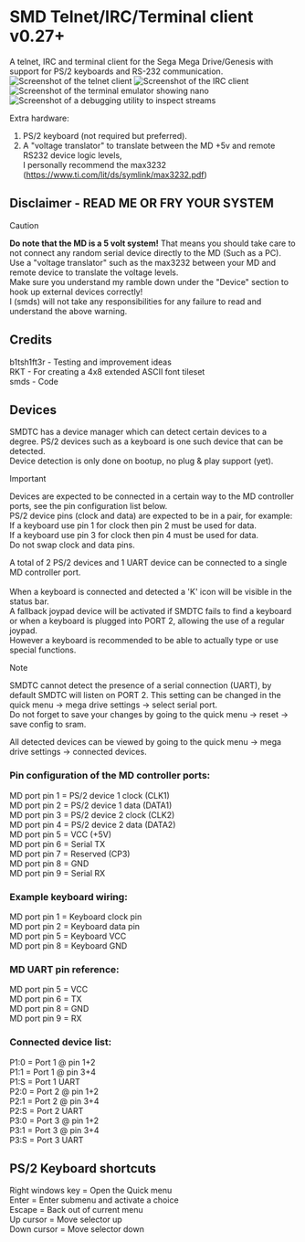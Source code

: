 
# SMD Telnet/IRC/Terminal client v0.27+
A telnet, IRC and terminal client for the Sega Mega Drive/Genesis with support for PS/2 keyboards and RS-232 communication.<br>
![Screenshot of the telnet client](https://deceptsoft.com/smdtc_extra_git/telnet_small.png)
![Screenshot of the IRC client](https://deceptsoft.com/smdtc_extra_git/irc_small.png)
![Screenshot of the terminal emulator showing nano](https://deceptsoft.com/smdtc_extra_git/terminal_nano_small.png)
![Screenshot of a debugging utility to inspect streams](https://deceptsoft.com/smdtc_extra_git/hexview_small.png)

Extra hardware:<br>
1. PS/2 keyboard (not required but preferred).<br>
2. A "voltage translator" to translate between the MD +5v and remote RS232 device logic levels,<br>
I personally recommend the max3232 (https://www.ti.com/lit/ds/symlink/max3232.pdf)<br>


## Disclaimer - READ ME OR FRY YOUR SYSTEM
> [!CAUTION]
**Do note that the MD is a 5 volt system!** That means you should take care to not connect any random serial device directly to the MD (Such as a PC).<br>
Use a "voltage translator" such as the max3232 between your MD and remote device to translate the voltage levels.<br>
Make sure you understand my ramble down under the "Device" section to hook up external devices correctly!<br>
I (smds) will not take any responsibilities for any failure to read and understand the above warning.<br>


## Credits
b1tsh1ft3r - Testing and improvement ideas<br>
RKT - For creating a 4x8 extended ASCII font tileset<br>
smds - Code<br>


## Devices
SMDTC has a device manager which can detect certain devices to a degree. PS/2 devices such as a keyboard is one such device that can be detected.<br>
Device detection is only done on bootup, no plug & play support (yet).<br>

> [!IMPORTANT]
Devices are expected to be connected in a certain way to the MD controller ports, see the pin configuration list below.<br>
PS/2 device pins (clock and data) are expected to be in a pair, for example:<br>
If a keyboard use pin 1 for clock then pin 2 must be used for data.<br>
If a keyboard use pin 3 for clock then pin 4 must be used for data.<br>
Do not swap clock and data pins.<br>

A total of 2 PS/2 devices and 1 UART device can be connected to a single MD controller port.<br>
<br>
When a keyboard is connected and detected a 'K' icon will be visible in the status bar.<br>
A fallback joypad device will be activated if SMDTC fails to find a keyboard or when a keyboard is plugged into PORT 2, allowing the use of a regular joypad.<br>
However a keyboard is recommended to be able to actually type or use special functions.<br>

> [!NOTE]
SMDTC cannot detect the presence of a serial connection (UART), by default SMDTC will listen on PORT 2. This setting can be changed in the quick menu -> mega drive settings -> select serial port.<br>
Do not forget to save your changes by going to the quick menu -> reset -> save config to sram.<br>

All detected devices can be viewed by going to the quick menu -> mega drive settings -> connected devices.<br>

### Pin configuration of the MD controller ports: 
MD port pin 1 = PS/2 device 1 clock  (CLK1)<br>
MD port pin 2 = PS/2 device 1 data   (DATA1)<br>
MD port pin 3 = PS/2 device 2 clock  (CLK2)<br>
MD port pin 4 = PS/2 device 2 data   (DATA2)<br>
MD port pin 5 = VCC (+5V)<br>
MD port pin 6 = Serial TX<br>
MD port pin 7 = Reserved             (CP3)<br>
MD port pin 8 = GND<br>
MD port pin 9 = Serial RX<br>

### Example keyboard wiring:
MD port pin 1 = Keyboard clock pin<br>
MD port pin 2 = Keyboard data pin<br>
MD port pin 5 = Keyboard VCC<br>
MD port pin 8 = Keyboard GND<br>

### MD UART pin reference:
MD port pin 5 = VCC<br>
MD port pin 6 = TX<br>
MD port pin 8 = GND<br>
MD port pin 9 = RX<br>

### Connected device list:
P1:0 = Port 1 @ pin 1+2<br>
P1:1 = Port 1 @ pin 3+4<br>
P1:S = Port 1 UART<br>
P2:0 = Port 2 @ pin 1+2<br>
P2:1 = Port 2 @ pin 3+4<br>
P2:S = Port 2 UART<br>
P3:0 = Port 3 @ pin 1+2<br>
P3:1 = Port 3 @ pin 3+4<br>
P3:S = Port 3 UART<br>


## PS/2 Keyboard shortcuts
Right windows key = Open the Quick menu<br>
Enter = Enter submenu and activate a choice<br>
Escape = Back out of current menu<br>
Up cursor = Move selector up<br>
Down cursor = Move selector down<br>

